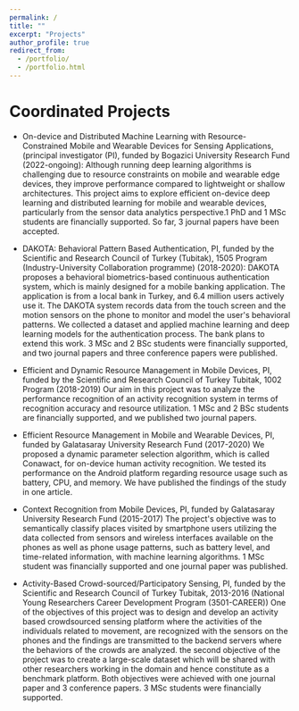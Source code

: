 ```yaml
---
permalink: /
title: ""
excerpt: "Projects"
author_profile: true
redirect_from: 
  - /portfolio/
  - /portfolio.html
---
```


Coordinated Projects
=========================    
- On-device and Distributed Machine Learning with Resource-Constrained Mobile and Wearable Devices for Sensing Applications, (principal investigator (PI), funded by Bogazici University Research Fund (2022-ongoing): 
Although running deep learning algorithms is challenging due to resource constraints on mobile and wearable edge devices, they improve performance compared to lightweight or shallow architectures. This project aims to explore efficient on-device deep learning and distributed learning for mobile and wearable devices, particularly from the sensor data analytics perspective.1 PhD and 1 MSc students are financially supported. So far, 3 journal papers have been accepted.


- DAKOTA: Behavioral Pattern Based Authentication, PI, funded by the Scientific and Research Council of Turkey (Tubitak), 1505 Program (Industry-University Collaboration programme) (2018-2020):
DAKOTA proposes a behavioral biometrics-based continuous authentication system, which is mainly designed for a mobile banking application. The application is from a local bank in Turkey, and 6.4 million users actively use it. The DAKOTA system records data from the touch screen and the motion sensors on the phone to monitor and
model the user's behavioral patterns. We collected a dataset and applied machine learning and deep learning models for the authentication process. The bank plans to extend this work. 3 MSc and 2 BSc students were financially supported, and two journal papers and three conference papers were published.  

- Efficient and Dynamic Resource Management in Mobile Devices, PI, funded by the Scientific and Research Council of Turkey Tubitak, 1002 Program (2018-2019)
Our aim in this project was to analyze the performance recognition of an activity recognition system in terms of recognition accuracy and resource utilization. 1 MSc and 2 BSc students are financially supported, and we published two journal papers.  

- Efficient Resource Management in Mobile and Wearable Devices, PI, funded by Galatasaray University Research Fund (2017-2020)
We proposed a dynamic parameter selection algorithm, which is called Conawact, for on-device human activity recognition. We tested its performance on the Android platform regarding resource usage such as battery, CPU, and memory. We have published the findings of the study in one article.

- Context Recognition from Mobile Devices, PI, funded by Galatasaray University Research Fund (2015-2017)
The project's objective was to semantically classify places visited by smartphone users utilizing the data
collected from sensors and wireless interfaces available on the phones as well as phone usage patterns, such as battery level, and time-related information, with machine learning algorithms. 1 MSc student was financially supported and one journal paper was published. 

- Activity-Based Crowd-sourced/Participatory Sensing, PI, funded by the Scientific and Research Council of Turkey Tubitak, 2013-2016 (National Young Researchers Career Development Program (3501-CAREER))
One of the objectives of this project was to design and develop an activity based crowdsourced sensing platform where the activities of the individuals related to movement, are recognized with the sensors on the phones and the findings are transmitted to the backend servers where the behaviors of the crowds are analyzed. the second objective of the project was to create a large-scale dataset which will be shared with other researchers working in the domain and hence constitute as a benchmark platform. Both objectives were achieved with one journal paper and 3 conference papers. 3 MSc students were financially supported.  
